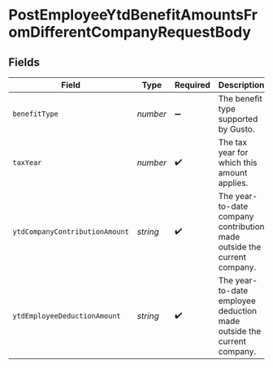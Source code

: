 # PostEmployeeYtdBenefitAmountsFromDifferentCompanyRequestBody


## Fields

| Field                                                                   | Type                                                                    | Required                                                                | Description                                                             |
| ----------------------------------------------------------------------- | ----------------------------------------------------------------------- | ----------------------------------------------------------------------- | ----------------------------------------------------------------------- |
| `benefitType`                                                           | *number*                                                                | :heavy_minus_sign:                                                      | The benefit type supported by Gusto.                                    |
| `taxYear`                                                               | *number*                                                                | :heavy_check_mark:                                                      | The tax year for which this amount applies.                             |
| `ytdCompanyContributionAmount`                                          | *string*                                                                | :heavy_check_mark:                                                      | The year-to-date company contribution made outside the current company. |
| `ytdEmployeeDeductionAmount`                                            | *string*                                                                | :heavy_check_mark:                                                      | The year-to-date employee deduction made outside the current company.   |